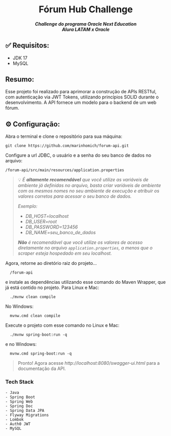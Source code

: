 <h1 align="center">Fórum Hub Challenge</h1>

<h4 align="center">
<em>Challenge do programa Oracle Next Education</em>
<br>
<em>Alura LATAM x Oracle</em>
</h4>

✅ Requisitos:
-------------------
- JDK 17
- MySQL

Resumo:
-------------------
Esse projeto foi realizado para aprimorar a construção de APIs RESTful, com autenticação via JWT Tokens, utilizando princípios SOLID durante o desenvolvimento. A API fornece um modelo para o backend de um web fórum.

⚙️ Configuração:
-------------------

Abra o terminal e clone o repositório para sua máquina:

    git clone https://github.com/marinhomich/forum-api.git

Configure a url JDBC, o usuário e a senha do seu banco de dados no arquivo:

    /forum-api/src/main/resources/application.properties

> 💡 *É **altamente recomendável** que você utilize as variáveis de ambiente já definidas no arquivo, basta criar variáveis de
> ambiente com os mesmos nomes no seu ambiente de execução e atribuir os valores corretos para acessar o seu banco de dados.*
> 
> *Exemplo:*
> - *DB_HOST=localhost*
> - *DB_USER=root*
> - *DB_PASSWORD=123456*
> - *DB_NAME=seu_banco_de_dados*
> 
> ***Não** é recomendável que você utilize os valores de acesso diretamente no arquivo `application.properties`, a menos*
> *que o scraper esteja hospedado em seu localhost.*

Agora, retorne ao diretório raiz do projeto...

      /forum-api

e instale as dependências utilizando esse comando do Maven Wrapper, que já está contido no projeto. Para Linux e Mac:

      ./mvnw clean compile

No Windows:

      mvnw.cmd clean compile

Execute o projeto com esse comando no Linux e Mac:

      ./mvnw spring-boot:run -q

e no Windows:

      mvnw.cmd spring-boot:run -q

> Pronto! Agora acesse *http://localhost:8080/swagger-ui.html* para a documentação da API.

### Tech Stack

    - Java
    - Spring Boot
    - Spring Web
    - Spring Doc
    - Spring Data JPA
    - Flyway Migrations
    - Lombok
    - Auth0 JWT
    - MySQL